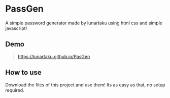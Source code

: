 # PassGen
A simple password generator made by lunartaku using html css and simple javascript!

## Demo
> https://lunartaku.github.io/PasGen

## How to use
Download the files of this project and use them! Its as easy as that, no setup required.
